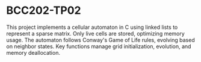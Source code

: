# BCC202-TP02
This project implements a cellular automaton in C using linked lists to represent a sparse matrix. Only live cells are stored, optimizing memory usage. The automaton follows Conway's Game of Life rules, evolving based on neighbor states. Key functions manage grid initialization, evolution, and memory deallocation.
